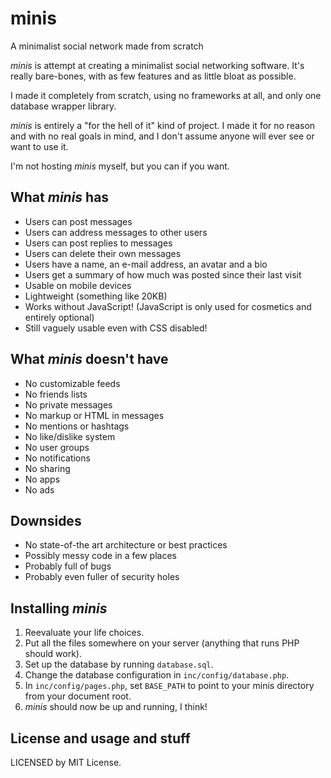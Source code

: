 # minis
A minimalist social network made from scratch

*minis* is attempt at creating a minimalist social networking software. It's really bare-bones, with as few features and as little bloat as possible.

I made it completely from scratch, using no frameworks at all, and only one database wrapper library.

*minis* is entirely a "for the hell of it" kind of project. I made it for no reason and with no real goals in mind, and I don't assume anyone will ever see or want to use it.

I'm not hosting *minis* myself, but you can if you want.

## What *minis* has
* Users can post messages
* Users can address messages to other users
* Users can post replies to messages
* Users can delete their own messages
* Users have a name, an e-mail address, an avatar and a bio
* Users get a summary of how much was posted since their last visit
* Usable on mobile devices
* Lightweight (something like 20KB)
* Works without JavaScript! (JavaScript is only used for cosmetics and entirely optional)
* Still vaguely usable even with CSS disabled!

## What *minis* doesn't have
* No customizable feeds
* No friends lists
* No private messages
* No markup or HTML in messages
* No mentions or hashtags
* No like/dislike system
* No user groups
* No notifications
* No sharing
* No apps
* No ads

## Downsides
* No state-of-the art architecture or best practices
* Possibly messy code in a few places
* Probably full of bugs
* Probably even fuller of security holes

## Installing *minis*
1. Reevaluate your life choices.
2. Put all the files somewhere on your server (anything that runs PHP should work).
3. Set up the database by running `database.sql`.
4. Change the database configuration in `inc/config/database.php`.
5. In `inc/config/pages.php`, set `BASE_PATH` to point to your minis directory from your document root.
6. *minis* should now be up and running, I think!

## License and usage and stuff
LICENSED by MIT License.
